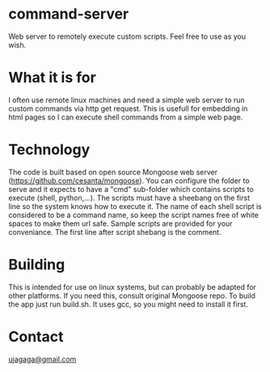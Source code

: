# command-server
Web server to remotely execute custom scripts.
Feel free to use as you wish.

# What it is for
I often use remote linux machines and need a simple web server to run custom commands via http get request. This is usefull for embedding in html pages so I can execute shell commands from a simple web page.

# Technology
The code is built based on open source Mongoose web server (https://github.com/cesanta/mongoose). You can configure the folder to serve and it expects to have a "cmd" sub-folder which contains scripts to execute (shell, python,...). The scripts must have a sheebang on the first line so the system knows how to execute it. The name of each shell script is considered to be a command name, so keep the script names free of white spaces to make them url safe. Sample scripts are provided for your conveniance. The first line after script shebang is the comment.

# Building
This is intended for use on linux systems, but can probably be adapted for other platforms. If you need this, consult original Mongoose repo.
To build the app just run build.sh. It uses gcc, so you might need to install it first.

# Contact
ujagaga@gmail.com
